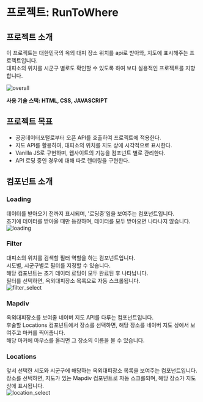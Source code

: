 # 프로젝트: RunToWhere

## 프로젝트 소개
이 프로젝트는 대한민국의 옥외 대피 장소 위치를 api로 받아와, 지도에 표시해주는 프로젝트입니다.  
대피소의 위치를 시군구 별로도 확인할 수 있도록 하여 보다 실용적인 프로젝트를 지향합니다.  
  
![overall](https://user-images.githubusercontent.com/81515049/229440988-9fe87bd8-e658-461f-b9a9-65c97dfe9d71.gif)  
  
**사용 기술 스택: HTML, CSS, JAVASCRIPT**
  
## 프로젝트 목표
- 공공데이터포털로부터 오픈 API를 호출하여 프로젝트에 적용한다.  
- 지도 API를 활용하여, 대피소의 위치를 지도 상에 시각적으로 표시한다.  
- Vanilla JS로 구현하며, 웹사이트의 기능을 컴포넌트 별로 관리한다.  
- API 로딩 중인 경우에 대해 따로 렌더링을 구현한다.  
  
## 컴포넌트 소개  
  
### Loading  
데이터를 받아오기 전까지 표시되며, '로딩중'임을 보여주는 컴포넌트입니다.  
초기에 데이터를 받아올 때만 등장하며, 데이터를 모두 받아오면 나타나지 않습니다.  
![loading](https://user-images.githubusercontent.com/81515049/229441763-10e2bdbf-37ec-4b70-8b8b-b9e4f72a88a5.gif)  
  
### Filter  
대피소의 위치를 검색할 필터 역할을 하는 컴포넌트입니다.  
시도별, 시군구별로 필터를 지정할 수 있습니다.  
해당 컴포넌트는 초기 데이터 로딩이 모두 완료된 후 나타납니다.  
필터를 선택하면, 옥외대피장소 목록으로 자동 스크롤됩니다.  
![filter_select](https://user-images.githubusercontent.com/81515049/229442032-39f7882a-9377-4a53-b91e-f0a2e902370a.gif)  
  
### Mapdiv  
옥외대피장소를 보여줄 네이버 지도 API를 다루는 컴포넌트입니다.  
후술할 Locations 컴포넌트에서 장소를 선택하면, 해당 장소를 네이버 지도 상에서 보여주고 마커를 찍어줍니다.  
해당 마커에 마우스를 올리면 그 장소의 이름을 볼 수 있습니다.  

### Locations  
앞서 선택한 시도와 시군구에 해당하는 옥외대피장소 목록을 보여주는 컴포넌트입니다.  
장소를 선택하면, 지도가 있는 Mapdiv 컴포넌트로 자동 스크롤되며, 해당 장소가 지도 상에 표시됩니다.  
![location_select](https://user-images.githubusercontent.com/81515049/229442760-39298dde-3e3f-4a1d-a10e-455f95f8cec5.gif)